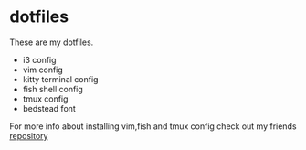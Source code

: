 # dotfiles
These are my dotfiles.
- i3 config
- vim config
- kitty terminal config
- fish shell config
- tmux config
- bedstead font

For more info about installing vim,fish and tmux config check out my friends <a href="https://github.com/DreyAnd/PenTerm">repository</a>

